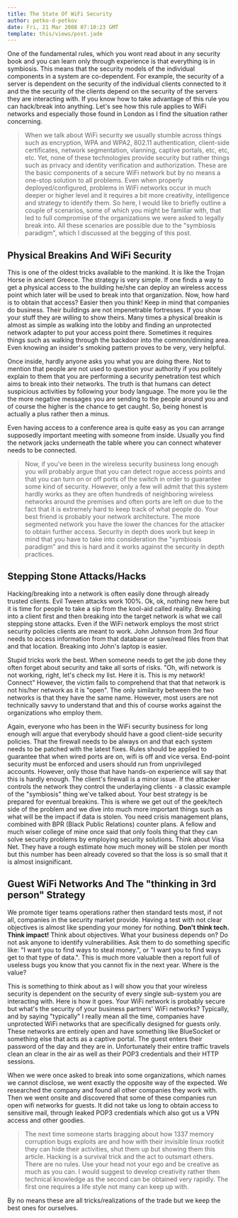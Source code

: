 ```yaml
---
title: The State Of WiFi Security
author: petko-d-petkov
date: Fri, 21 Mar 2008 07:10:23 GMT
template: this/views/post.jade
---
```


One of the fundamental rules, which you wont read about in any security book and you can learn only through experience is that everything is in symbiosis. This means that the security models of the individual components in a system are co-dependent. For example, the security of a server is dependent on the security of the individual clients connected to it and the the security of the clients depend on the security of the servers they are interacting with. If you know how to take advantage of this rule you can hack/break into anything. Let's see how this rule applies to WiFi networks and especially those found in London as I find the situation rather concerning.

> When we talk about WiFi security we usually stumble across things such as encryption, WPA and WPA2, 802.11 authentication, client-side certificates, network segmentation, vlanning, captive portals, etc, etc, etc. Yet, none of these technologies provide security but rather things such as privacy and identity verification and authorization. These are the basic components of a secure WiFi network but by no means a one-stop solution to all problems. Even when properly deployed/configured, problems in WiFi networks occur in much deeper or higher level and it requires a bit more creativity, intelligence and strategy to identify them. So here, I would like to briefly outline a couple of scenarios, some of which you might be familiar with, that led to full compromise of the organizations we were asked to legally break into. All these scenarios are possible due to the "symbiosis paradigm", which I discussed at the begging of this post.

## Physical Breakins And WiFi Security

This is one of the oldest tricks available to the mankind. It is like the Trojan Horse in ancient Greece. The strategy is very simple. If one finds a way to get a physical access to the building he/she can deploy an wireless access point which later will be used to break into that organization. Now, how hard is to obtain that access? Easier then you think! Keep in mind that companies do business. Their buildings are not impenetrable fortresses. If you show your stuff they are willing to show theirs. Many times a physical breakin is almost as simple as walking into the lobby and finding an unprotected network adapter to put your access point there. Sometimes it requires things such as walking through the backdoor into the common/dinning area. Even knowing an insider's smoking pattern proves to be very, very helpful.

Once inside, hardly anyone asks you what you are doing there. Not to mention that people are not used to question your authority if you politely explain to them that you are performing a security penetration test which aims to break into their networks. The truth is that humans can detect suspicious activities by following your body language. The more you lie the the more negative messages you are sending to the people around you and of course the higher is the chance to get caught. So, being honest is actually a plus rather then a minus.

Even having access to a conference area is quite easy as you can arrange supposedly important meeting with someone from inside. Usually you find the network jacks underneath the table where you can connect whatever needs to be connected.

> Now, if you've been in the wireless security business long enough you will probably argue that you can detect rogue access points and that you can turn on or off ports of the switch in order to guarantee some kind of security. However, only a few will admit that this system hardly works as they are often hundreds of neighboring wireless networks around the premises and often ports are left on due to the fact that it is extremely hard to keep track of what people do. Your best friend is probably your network architecture. The more segmented network you have the lower the chances for the attacker to obtain further access. Security in depth does work but keep in mind that you have to take into consideration the "symbiosis paradigm" and this is hard and it works against the security in depth practices.

## Stepping Stone Attacks/Hacks

Hacking/breaking into a network is often easily done through already trusted clients. Evil Tween attacks work 100%. Ok, ok, nothing new here but it is time for people to take a sip from the kool-aid called reality. Breaking into a client first and then breaking into the target network is what we call stepping stone attacks. Even if the WiFi network employs the most strict security policies clients are meant to work. John Johnson from 3rd flour needs to access information from that database or save/read files from that and that location. Breaking into John's laptop is easier.

Stupid tricks work the best. When someone needs to get the job done they often forget about security and take all sorts of risks. "Oh, wifi network is not working, right, let's check my list. Here it is. This is my network! Connect" However, the victim fails to comprehend that that that network is not his/her network as it is "open". The only similarity between the two networks is that they have the same name. However, most users are not technically savvy to understand that and this of course works against the organizations who employ them.

Again, everyone who has been in the WiFi security business for long enough will argue that everybody should have a good client-side security policies. That the firewall needs to be always on and that each system needs to be patched with the latest fixes. Rules should be applied to guarantee that when wired ports are on, wifi is off and vice versa. End-point security must be enforced and users should run from unprivileged accounts. However, only those that have hands-on experience will say that this is hardly enough. The client's firewall is a minor issue. If the attacker controls the network they control the underlaying clients - a classic example of the "symbiosis" thing we've talked about. Your best strategy is be prepared for eventual breakins. This is where we get out of the geek/tech side of the problem and we dive into much more important things such as what will be the impact if data is stolen. You need crisis management plans, combined with BPR (Black Public Relations) counter plans. A fellow and much wiser college of mine once said that only fools thing that they can solve security problems by employing security solutions. Think about Visa Net. They have a rough estimate how much money will be stolen per month but this number has been already covered so that the loss is so small that it is almost insignificant.

## Guest WiFi Networks And The "thinking in 3rd person" Strategy

We promote tiger teams operations rather then standard tests most, if not all, companies in the security market provide. Having a test with not clear objectives is almost like spending your money for nothing. **Don't think tech. Think impact!** Think about objectives. What your business depends on? Do not ask anyone to identify vulnerabilities. Ask them to do something specific like: "I want you to find ways to steal money.", or "I want you to find ways get to that type of data.". This is much more valuable then a report full of useless bugs you know that you cannot fix in the next year. Where is the value?

This is something to think about as I will show you that your wireless security is dependent on the security of every single sub-system you are interacting with. Here is how it goes. Your WiFi network is probably secure but what's the security of your business partners' WiFi networks? Typically, and by saying "typically" I really mean all the time, companies have unprotected WiFi networks that are specifically designed for guests only. These networks are entirely open and have something like BlueSocket or something else that acts as a captive portal. The guest enters their password of the day and they are in. Unfortunately their entire traffic travels clean an clear in the air as well as their POP3 credentials and their HTTP sessions.

When we were once asked to break into some organizations, which names we cannot disclose, we went exactly the opposite way of the expected. We researched the company and found all other companies they work with. Then we went onsite and discovered that some of these companies run open wifi networks for guests. It did not take us long to obtain access to sensitive mail, through leaked POP3 credentials which also got us a VPN access and other goodies.

> The next time someone starts bragging about how 1337 memory corruption bugs exploits are and how with their invisible linux rootkit they can hide their activities, shut them up but showing them this article. Hacking is a survival trick and the act to outsmart others. There are no rules. Use your head not your ego and be creative as much as you can. I would suggest to develop creativity rather then technical knowledge as the second can be obtained very rapidly. The first one requires a life style not many can keep up with.

By no means these are all tricks/realizations of the trade but we keep the best ones for ourselves.
